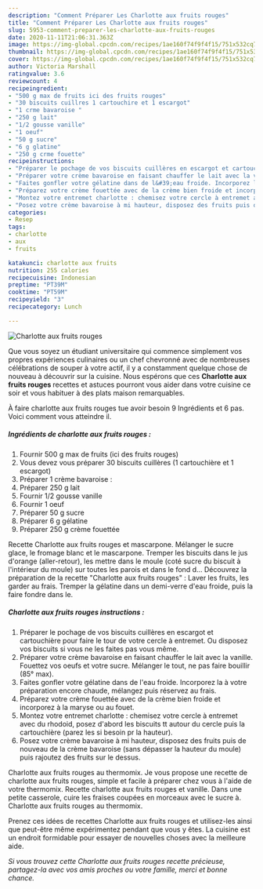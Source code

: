 ```yaml
---
description: "Comment Préparer Les Charlotte aux fruits rouges"
title: "Comment Préparer Les Charlotte aux fruits rouges"
slug: 5953-comment-preparer-les-charlotte-aux-fruits-rouges
date: 2020-11-11T21:06:31.363Z
image: https://img-global.cpcdn.com/recipes/1ae160f74f9f4f15/751x532cq70/charlotte-aux-fruits-rouges-photo-principale-de-la-recette.jpg
thumbnail: https://img-global.cpcdn.com/recipes/1ae160f74f9f4f15/751x532cq70/charlotte-aux-fruits-rouges-photo-principale-de-la-recette.jpg
cover: https://img-global.cpcdn.com/recipes/1ae160f74f9f4f15/751x532cq70/charlotte-aux-fruits-rouges-photo-principale-de-la-recette.jpg
author: Victoria Marshall
ratingvalue: 3.6
reviewcount: 4
recipeingredient:
- "500 g max de fruits ici des fruits rouges"
- "30 biscuits cuillres 1 cartouchire et 1 escargot"
- "1 crme bavaroise "
- "250 g lait"
- "1/2 gousse vanille"
- "1 oeuf"
- "50 g sucre"
- "6 g glatine"
- "250 g crme fouette"
recipeinstructions:
- "Préparer le pochage de vos biscuits cuillères en escargot et cartouchière pour faire le tour de votre cercle à entremet. Ou disposez vos biscuits si vous ne les faites pas vous même."
- "Préparer votre crème bavaroise en faisant chauffer le lait avec la vanille. Fouettez vos oeufs et votre sucre. Mélanger le tout, ne pas faire bouillir (85° max)."
- "Faites gonfler votre gélatine dans de l&#39;eau froide. Incorporez la à votre préparation encore chaude, mélangez puis réservez au frais."
- "Préparez votre crème fouettée avec de la crème bien froide et incorporez à la maryse ou au fouet."
- "Montez votre entremet charlotte : chemisez votre cercle à entremet avec du rhodoid, posez d&#39;abord les biscuits tt autour du cercle puis la cartouchière (parez les si besoin pr la hauteur)."
- "Posez votre crème bavaroise à mi hauteur, disposez des fruits puis de nouveau de la crème bavaroise (sans dépasser la hauteur du moule) puis rajoutez des fruits sur le dessus."
categories:
- Resep
tags:
- charlotte
- aux
- fruits

katakunci: charlotte aux fruits 
nutrition: 255 calories
recipecuisine: Indonesian
preptime: "PT39M"
cooktime: "PT59M"
recipeyield: "3"
recipecategory: Lunch

---
```



![Charlotte aux fruits rouges](https://img-global.cpcdn.com/recipes/1ae160f74f9f4f15/751x532cq70/charlotte-aux-fruits-rouges-photo-principale-de-la-recette.jpg)

Que vous soyez un étudiant universitaire qui commence simplement vos propres expériences culinaires ou un chef chevronné avec de nombreuses célébrations de souper à votre actif, il y a constamment quelque chose de nouveau à découvrir sur la cuisine. Nous espérons que ces <strong> Charlotte aux fruits rouges </strong> recettes et astuces pourront vous aider dans votre cuisine ce soir et vous habituer à des plats maison remarquables.

<!--inarticleads1-->

À faire charlotte aux fruits rouges tue avoir besoin 9 Ingrédients et 6 pas. Voici comment vous atteindre il.

##### Ingrédients de charlotte aux fruits rouges :

1. Fournir 500 g max de fruits (ici des fruits rouges)
1. Vous devez vous préparer 30 biscuits cuillères (1 cartouchière et 1 escargot)
1. Préparer 1 crème bavaroise :
1. Préparer 250 g lait
1. Fournir 1/2 gousse vanille
1. Fournir 1 oeuf
1. Préparer 50 g sucre
1. Préparer 6 g gélatine
1. Préparer 250 g crème fouettée


Recette Charlotte aux fruits rouges et mascarpone. Mélanger le sucre glace, le fromage blanc et le mascarpone. Tremper les biscuits dans le jus d&#39;orange (aller-retour), les mettre dans le moule (coté sucre du biscuit à l&#39;intérieur du moule) sur toutes les parois et dans le fond d… Découvrez la préparation de la recette &#34;Charlotte aux fruits rouges&#34; : Laver les fruits, les garder au frais. Tremper la gélatine dans un demi-verre d&#39;eau froide, puis la faire fondre dans le. 

<!--inarticleads2-->

##### Charlotte aux fruits rouges instructions :

1. Préparer le pochage de vos biscuits cuillères en escargot et cartouchière pour faire le tour de votre cercle à entremet. Ou disposez vos biscuits si vous ne les faites pas vous même.
1. Préparer votre crème bavaroise en faisant chauffer le lait avec la vanille. Fouettez vos oeufs et votre sucre. Mélanger le tout, ne pas faire bouillir (85° max).
1. Faites gonfler votre gélatine dans de l&#39;eau froide. Incorporez la à votre préparation encore chaude, mélangez puis réservez au frais.
1. Préparez votre crème fouettée avec de la crème bien froide et incorporez à la maryse ou au fouet.
1. Montez votre entremet charlotte : chemisez votre cercle à entremet avec du rhodoid, posez d&#39;abord les biscuits tt autour du cercle puis la cartouchière (parez les si besoin pr la hauteur).
1. Posez votre crème bavaroise à mi hauteur, disposez des fruits puis de nouveau de la crème bavaroise (sans dépasser la hauteur du moule) puis rajoutez des fruits sur le dessus.


Charlotte aux fruits rouges au thermomix. Je vous propose une recette de charlotte aux fruits rouges, simple et facile à préparer chez vous à l&#39;aide de votre thermomix. Recette charlotte aux fruits rouges et vanille. Dans une petite casserole, cuire les fraises coupées en morceaux avec le sucre à. Charlotte aux fruits rouges au thermomix. 

<!--inarticleads1-->

<p>
Prenez ces idées de recettes Charlotte aux fruits rouges et utilisez-les ainsi que peut-être même expérimentez pendant que vous y êtes. La cuisine est un endroit formidable pour essayer de nouvelles choses avec la meilleure aide.
</p>

<p>
<i>Si vous trouvez cette Charlotte aux fruits rouges recette précieuse, partagez-la avec vos amis proches ou votre famille, merci et bonne chance.</i>
</p>
